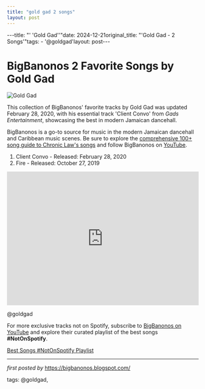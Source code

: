 ```yaml
---
title: "gold gad 2 songs"
layout: post
---
```

---title: "' 'Gold Gad''"date: 2024-12-21original_title: "'Gold Gad - 2 Songs'"tags:  - '@goldgad'layout: post---<h1>BigBanonos 2 Favorite Songs by Gold Gad</h1><img src="https://www.dancehallmag.com/assets/2020/08/goldgad.jpg" alt="Gold Gad"> <p>This collection of BigBanonos' favorite tracks by Gold Gad was updated February 28, 2020, with his essential track 'Client Convo' from *Gads Entertainment*, showcasing the best in modern Jamaican dancehall.</p> <p>BigBanonos is a go-to source for music in the modern Jamaican dancehall and Caribbean music scenes. Be sure to explore the <a href="https://bigbanonos.blogspot.com/2024/10/chronic-law-105-songs.html">comprehensive 100+ song guide to Chronic Law's songs</a> and follow BigBanonos on <a href="https://www.youtube.com/@BigBanonos">YouTube</a>.</p> <ol> <li>Client Convo - Released: February 28, 2020</li> <li>Fire - Released: October 27, 2019</li></ol> <div> <iframe src="https://open.spotify.com/embed/playlist/3XQPDOLQLGOtYHZRypLGoN?utm_source=generator" width="100%" height="352" frameborder="0" allowfullscreen="" allow="autoplay; clipboard-write; encrypted-media; fullscreen; picture-in-picture" loading="lazy"></iframe></div> <!-- Tags --><p>@goldgad</p><!--Subscribe and Playlist Links--><div>    <p>For more exclusive tracks not on Spotify, subscribe to <a href="https://www.youtube.com/@BigBanonos" target="_blank">BigBanonos on YouTube</a> and explore their curated playlist of the best songs <strong>#NotOnSpotify</strong>.</p>    <p><a href="https://www.youtube.com/playlist?list=PLtuNtuTatqI0kFahUCbtbfenC_ET5O_tr" target="_blank">Best Songs #NotOnSpotify Playlist<br /></a></p></div><hr /><p><em>first posted by</em> <a href="https://bigbanonos.blogspot.com/" rel="noopener" target="_new">https://bigbanonos.blogspot.com/</a></p><p>tags: @goldgad,</p>
